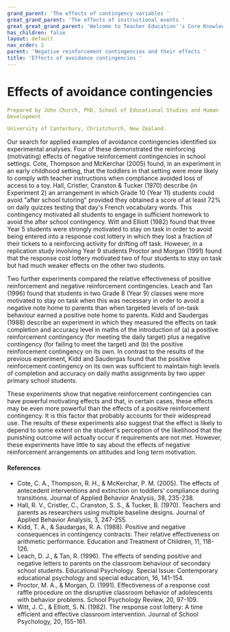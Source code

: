 ```yaml
---
grand_parent: 'The effects of contingency variables '
great_grand_parent: 'The effects of instructional events '
great_great_grand_parent: 'Welcome to Teacher Education''s Core Knowledge and Skills.'
has_children: false
layout: default
nav_order: 2
parent: 'Negative reinforcement contingencies and their effects '
title: 'Effects of avoidance contingencies '
---
```

# Effects of avoidance contingencies


```yaml
Prepared by John Church, PhD, School of Educational Studies and Human
Development

University of Canterbury, Christchurch, New Zealand.
```


Our search for applied examples of avoidance contingencies identified
six experimental analyses. Four of these demonstrated the reinforcing
(motivating) effects of negative reinforcement contingencies in school
settings. Cote, Thompson and McKerchar (2005) found, in an experiment in
an early childhood setting, that the toddlers in that setting were more
likely to comply with teacher instructions when compliance avoided loss
of access to a toy. Hall, Cristler, Cranston & Tucker (1970) describe
(in Experiment 2) an arrangement in which Grade 10 (Year 11) students
could avoid "after school tutoring" provided they obtained a score of at
least 72% on daily quizzes testing that day's French vocabulary words.
This contingency motivated all students to engage in sufficient homework
to avoid the after school contingency. Witt and Elliott (1982) found
that three Year 5 students were strongly motivated to stay on task in
order to avoid being entered into a response cost lottery in which they
lost a fraction of their tickets to a reinforcing activity for drifting
off task. However, in a replication study involving Year 9 students
Proctor and Morgan (1991) found that the response cost lottery motivated
two of four students to stay on task but had much weaker effects on the
other two students.

Two further experiments compared the relative effectiveness of positive
reinforcement and negative reinforcement contingencies. Leach and Tan
(1996) found that students in two Grade 8 (Year 9) classes were more
motivated to stay on task when this was necessary in order to avoid a
negative note home to parents than when targeted levels of on-task
behaviour earned a positive note home to parents. Kidd and Saudergas
(1988) describe an experiment in which they measured the effects on task
completion and accuracy level in maths of the introduction of (a) a
positive reinforcement contingency (for meeting the daily target) plus a
negative contingency (for failing to meet the target) and (b) the
positive reinforcement contingency on its own. In contrast to the
results of the previous experiment, Kidd and Saudergas found that the
positive reinforcement contingency on its own was sufficient to maintain
high levels of completion and accuracy on daily maths assignments by two
upper primary school students.

These experiments show that negative reinforcement contingencies can
have powerful motivating effects and that, in certain cases, these
effects may be even more powerful than the effects of a positive
reinforcement contingency. It is this factor that probably accounts for
their widespread use. The results of these experiments also suggest that
the effect is likely to depend to some extent on the student's
perception of the likelihood that the punishing outcome will actually
occur if requirements are not met. However, these experiments have
little to say about the effects of negative reinforcement arrangements
on attitudes and long term motivation.


#### References

-   Cote, C. A., Thompson, R. H., & McKerchar, P. M. (2005). The effects
    of antecedent interventions and extinction on toddlers' compliance
    during transitions. Journal of Applied Behavior Analysis, 38,
    235-238.
-   Hall, R. V., Cristler, C., Cranston, S. S., & Tucker, B. (1970).
    Teachers and parents as researchers using multiple baseline designs.
    Journal of Applied Behavior Analysis, 3, 247-255.
-   Kidd, T. A., & Saudargas, R. A. (1988). Positive and negative
    consequences in contingency contracts: Their relative effectiveness
    on arithmetic performance. Education and Treatment of Children, 11,
    118-126.
-   Leach, D. J., & Tan, R. (1996). The effects of sending positive and
    negative letters to parents on the classroom behaviour of secondary
    school students. Educational Psychology. Special Issue: Contemporary
    educational psychology and special education, 16, 141-154.
-   Proctor, M. A., & Morgan, D. (1991). Effectiveness of a response
    cost raffle procedure on the disruptive classroom behavior of
    adolescents with behavior problems. School Psychology Review, 20,
    97-109.
-   Witt, J. C., & Elliott, S. N. (1982). The response cost lottery: A
    time efficient and effective classroom intervention. Journal of
    School Psychology, 20, 155-161.
